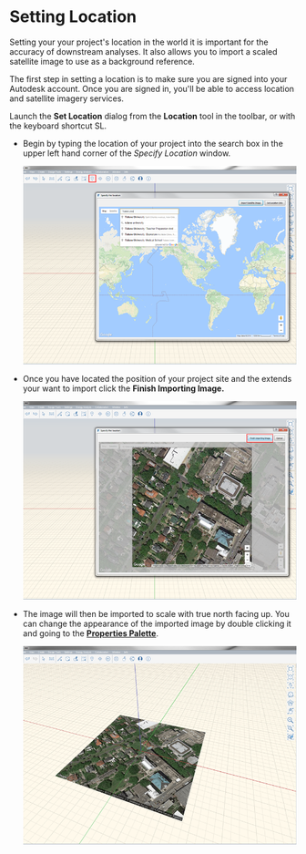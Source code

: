 # Setting Location

Setting your your project's location in the world it is important for the accuracy of downstream analyses. It also allows you to import a scaled satellite image to use as a background reference.

The first step in setting a location is to make sure you are signed into your Autodesk account. Once you are signed in, you'll be able to access location and satellite imagery services. 

Launch the **Set Location** dialog from the **Location** tool in the toolbar, or with the keyboard shortcut SL.

* Begin by typing the location of your project into the search box in the upper left hand corner of the _Specify Location_ window. 

  ![](../.gitbook/assets/location-1.png)

* Once you have located the position of your project site and the extends your want to import click the **Finish Importing Image.**

  ![](../.gitbook/assets/location-2.png)

* The image will then be imported to scale with true north facing up. You can change the appearance of the imported image by double clicking it and going to the [**Properties Palette**](../formit-introduction/tool-bars.md). 

  ![](../.gitbook/assets/location-3.png)

